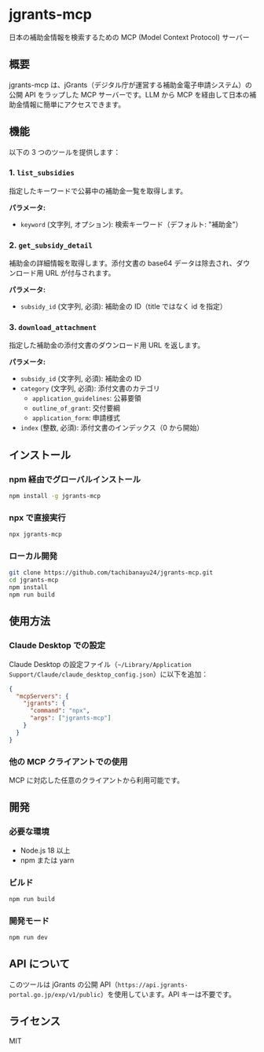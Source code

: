 # jgrants-mcp

日本の補助金情報を検索するための MCP (Model Context Protocol) サーバー

## 概要

jgrants-mcp は、jGrants（デジタル庁が運営する補助金電子申請システム）の公開 API をラップした MCP サーバーです。LLM から MCP を経由して日本の補助金情報に簡単にアクセスできます。

## 機能

以下の 3 つのツールを提供します：

### 1. `list_subsidies`

指定したキーワードで公募中の補助金一覧を取得します。

**パラメータ:**

- `keyword` (文字列, オプション): 検索キーワード（デフォルト: "補助金"）

### 2. `get_subsidy_detail`

補助金の詳細情報を取得します。添付文書の base64 データは除去され、ダウンロード用 URL が付与されます。

**パラメータ:**

- `subsidy_id` (文字列, 必須): 補助金の ID（title ではなく id を指定）

### 3. `download_attachment`

指定した補助金の添付文書のダウンロード用 URL を返します。

**パラメータ:**

- `subsidy_id` (文字列, 必須): 補助金の ID
- `category` (文字列, 必須): 添付文書のカテゴリ
  - `application_guidelines`: 公募要領
  - `outline_of_grant`: 交付要綱
  - `application_form`: 申請様式
- `index` (整数, 必須): 添付文書のインデックス（0 から開始）

## インストール

### npm 経由でグローバルインストール

```bash
npm install -g jgrants-mcp
```

### npx で直接実行

```bash
npx jgrants-mcp
```

### ローカル開発

```bash
git clone https://github.com/tachibanayu24/jgrants-mcp.git
cd jgrants-mcp
npm install
npm run build
```

## 使用方法

### Claude Desktop での設定

Claude Desktop の設定ファイル（`~/Library/Application Support/Claude/claude_desktop_config.json`）に以下を追加：

```json
{
  "mcpServers": {
    "jgrants": {
      "command": "npx",
      "args": ["jgrants-mcp"]
    }
  }
}
```

### 他の MCP クライアントでの使用

MCP に対応した任意のクライアントから利用可能です。

## 開発

### 必要な環境

- Node.js 18 以上
- npm または yarn

### ビルド

```bash
npm run build
```

### 開発モード

```bash
npm run dev
```

## API について

このツールは jGrants の公開 API（`https://api.jgrants-portal.go.jp/exp/v1/public`）を使用しています。API キーは不要です。

## ライセンス

MIT

